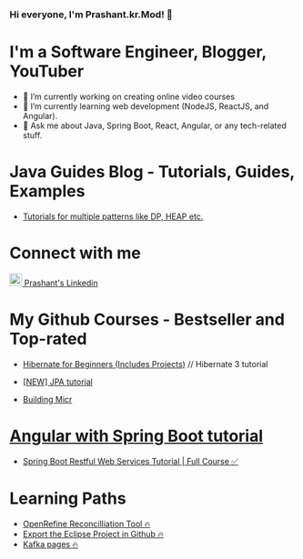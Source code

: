 ### Hi everyone, I'm Prashant.kr.Mod! 👋

<!--
**pkmsoftpro/pkmsoftpro** is a ✨ _special_ ✨ repository because its `README.md` (this file) appears on your GitHub profile.

Here are some ideas to get you started:

- 🔭 I’m currently working on ...
- 🌱 I’m currently learning ...
- 👯 I’m looking to collaborate on ...
- 🤔 I’m looking for help with ...
- 💬 Ask me about ...
- 📫 How to reach me: ...
- 😄 Pronouns: ...
- ⚡ Fun fact: ...
-->

# I'm a Software Engineer, Blogger, YouTuber
- 🔭 I’m currently working on creating online video courses
- 🌱 I’m currently learning web development (NodeJS, ReactJS, and Angular).
- 💬 Ask me about Java, Spring Boot, React, Angular, or any tech-related stuff.

# Java Guides Blog - Tutorials, Guides, Examples
* <a href="https://github.com/pkmsoftpro/LeetCode/tree/master/src/LeetcodePatterns" target="_blank">Tutorials for multiple patterns like DP, HEAP etc.</a>

# Connect with me
<a href="https://www.linkedin.com/in/pkmsoftpro/" rel="nofollow">
  <img alt="Prashant's Linkedin" width="22px" src="https://cdn.jsdelivr.net/npm/simple-icons@v3/icons/linkedin.svg" data-canonical-src="https://cdn.jsdelivr.net/npm/simple-icons@v3/icons/linkedin.svg" style="max-width:100%;">
</a> <a href="https://www.linkedin.com/in/pkmsoftpro/" rel="nofollow"> Prashant's Linkedin</a>&nbsp;

# My Github Courses - Bestseller and Top-rated
* [Hibernate for Beginners (Includes Projects)](https://github.com/pkmsoftpro/HibernatePractice) // Hibernate 3 tutorial
* [[NEW] JPA tutorial](https://github.com/pkmsoftpro/JpaPractice)

* <a href="https://github.com/pkmsoftpro/PassengerApp_Angular_SpringBoot_MySQL" target="_blank">Building Micr

# Angular with Spring Boot tutorial
* <a href="https://github.com/pkmsoftpro/PassengerApp_Angular_SpringBoot_MySQL" target="_blank">Spring Boot Restful Web Services Tutorial | Full Course ✅</a>

# Learning Paths
* <a href="https://github.com/pkmsoftpro/OpenRefine" target="_blank">OpenRefine Reconcilliation Tool 🔥</a>
* <a href="https://github.com/pkmsoftpro/SpringbootMultithreading/tree/common-service" target="_blank">Export the Eclipse Project in Github 🔥</a>
* <a href="https://github.com/pkmsoftpro/JavaInterviewQuestionsLinks/blob/main/README.md" target="_blank">Kafka pages 🔥</a>
